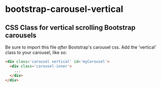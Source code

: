 bootstrap-carousel-vertical
===========================

CSS Class for vertical scrolling Bootstrap carousels
----------------------------------------------------

Be sure to import this file *after* Bootstrap's carousel css.
Add the 'vertical' class to your carousel, like so:

```html
<div class='carousel vertical' id='myCarousel'>
  <div class='carousel-inner'>
    ...
  </div>
</div>
```
